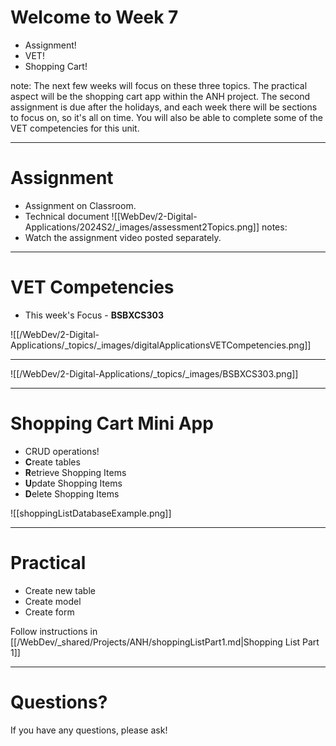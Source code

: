 # Welcome to Week 7

- Assignment!
- VET!
- Shopping Cart!

note: The next few weeks will focus on these three topics. The practical aspect will be the shopping cart app within the ANH project. 
The second assignment is due after the holidays, and each week there will be sections to focus on, so it's all on time.
You will also be able to complete some of the VET competencies for this unit.

---
# Assignment
- Assignment on Classroom.
- Technical document
![[WebDev/2-Digital-Applications/2024S2/_images/assessment2Topics.png]]
notes:
- Watch the assignment video posted separately.

---

# VET Competencies

- This week's Focus - **BSBXCS303**

![[/WebDev/2-Digital-Applications/_topics/_images/digitalApplicationsVETCompetencies.png]]

---

![[/WebDev/2-Digital-Applications/_topics/_images/BSBXCS303.png]]

---

# Shopping Cart Mini App
- CRUD operations!
- **C**reate tables
- **R**etrieve Shopping Items
- **U**pdate Shopping Items
- **D**elete Shopping Items

![[shoppingListDatabaseExample.png]]

---
# Practical

- Create new table
- Create model
- Create form

Follow instructions in [[/WebDev/_shared/Projects/ANH/shoppingListPart1.md|Shopping List Part 1]]

---

# Questions?

If you have any questions, please ask!